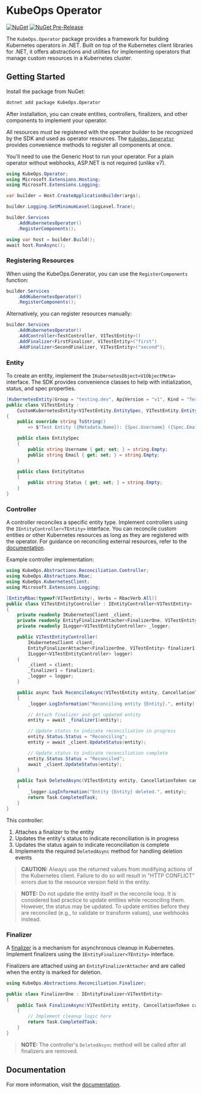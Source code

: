 # KubeOps Operator

[![NuGet](https://img.shields.io/nuget/v/KubeOps.Operator?label=NuGet&logo=nuget)](https://www.nuget.org/packages/KubeOps.Operator)
[![NuGet Pre-Release](https://img.shields.io/nuget/vpre/KubeOps.Operator?label=NuGet&logo=nuget)](https://www.nuget.org/packages/KubeOps.Operator)

The `KubeOps.Operator` package provides a framework for building Kubernetes operators in .NET. Built on top of the Kubernetes client libraries for .NET, it offers abstractions and utilities for implementing operators that manage custom resources in a Kubernetes cluster.

## Getting Started

Install the package from NuGet:

```bash
dotnet add package KubeOps.Operator
```

After installation, you can create entities, controllers, finalizers, and other components to implement your operator.

All resources must be registered with the operator builder to be recognized by the SDK and used as operator resources. The [`KubeOps.Generator`](https://dotnet.github.io/dotnet-operator-sdk/docs/packages/generator) provides convenience methods to register all components at once.

You'll need to use the Generic Host to run your operator. For a plain operator without webhooks, ASP.NET is not required (unlike v7).

```csharp
using KubeOps.Operator;
using Microsoft.Extensions.Hosting;
using Microsoft.Extensions.Logging;

var builder = Host.CreateApplicationBuilder(args);

builder.Logging.SetMinimumLevel(LogLevel.Trace);

builder.Services
    .AddKubernetesOperator()
    .RegisterComponents();

using var host = builder.Build();
await host.RunAsync();
```

### Registering Resources

When using the KubeOps.Generator, you can use the `RegisterComponents` function:

```csharp
builder.Services
    .AddKubernetesOperator()
    .RegisterComponents();
```

Alternatively, you can register resources manually:

```csharp
builder.Services
    .AddKubernetesOperator()
    .AddController<TestController, V1TestEntity>()
    .AddFinalizer<FirstFinalizer, V1TestEntity>("first")
    .AddFinalizer<SecondFinalizer, V1TestEntity>("second");
```

### Entity

To create an entity, implement the `IKubernetesObject<V1ObjectMeta>` interface. The SDK provides convenience classes to help with initialization, status, and spec properties.

```csharp
[KubernetesEntity(Group = "testing.dev", ApiVersion = "v1", Kind = "TestEntity")]
public class V1TestEntity :
    CustomKubernetesEntity<V1TestEntity.EntitySpec, V1TestEntity.EntityStatus>
{
    public override string ToString()
        => $"Test Entity ({Metadata.Name}): {Spec.Username} ({Spec.Email})";

    public class EntitySpec
    {
        public string Username { get; set; } = string.Empty;
        public string Email { get; set; } = string.Empty;
    }

    public class EntityStatus
    {
        public string Status { get; set; } = string.Empty;
    }
}
```

### Controller

A controller reconciles a specific entity type. Implement controllers using the `IEntityController<TEntity>` interface. You can reconcile custom entities or other Kubernetes resources as long as they are registered with the operator. For guidance on reconciling external resources, refer to the [documentation](https://dotnet.github.io/dotnet-operator-sdk/).

Example controller implementation:

```csharp
using KubeOps.Abstractions.Reconciliation.Controller;
using KubeOps.Abstractions.Rbac;
using KubeOps.KubernetesClient;
using Microsoft.Extensions.Logging;

[EntityRbac(typeof(V1TestEntity), Verbs = RbacVerb.All)]
public class V1TestEntityController : IEntityController<V1TestEntity>
{
    private readonly IKubernetesClient _client;
    private readonly EntityFinalizerAttacher<FinalizerOne, V1TestEntity> _finalizer1;
    private readonly ILogger<V1TestEntityController> _logger;

    public V1TestEntityController(
        IKubernetesClient client,
        EntityFinalizerAttacher<FinalizerOne, V1TestEntity> finalizer1,
        ILogger<V1TestEntityController> logger)
    {
        _client = client;
        _finalizer1 = finalizer1;
        _logger = logger;
    }

    public async Task ReconcileAsync(V1TestEntity entity, CancellationToken cancellationToken)
    {
        _logger.LogInformation("Reconciling entity {Entity}.", entity);

        // Attach finalizer and get updated entity
        entity = await _finalizer1(entity);

        // Update status to indicate reconciliation in progress
        entity.Status.Status = "Reconciling";
        entity = await _client.UpdateStatus(entity);

        // Update status to indicate reconciliation complete
        entity.Status.Status = "Reconciled";
        await _client.UpdateStatus(entity);
    }

    public Task DeletedAsync(V1TestEntity entity, CancellationToken cancellationToken)
    {
        _logger.LogInformation("Entity {Entity} deleted.", entity);
        return Task.CompletedTask;
    }
}
```

This controller:

1. Attaches a finalizer to the entity
2. Updates the entity's status to indicate reconciliation is in progress
3. Updates the status again to indicate reconciliation is complete
4. Implements the required `DeletedAsync` method for handling deletion events

> **CAUTION:**
> Always use the returned values from modifying actions of the Kubernetes client. Failure to do so will result in "HTTP CONFLICT" errors due to the resource version field in the entity.

> **NOTE:**
> Do not update the entity itself in the reconcile loop. It is considered bad practice to update entities while reconciling them. However, the status may be updated. To update entities before they are reconciled (e.g., to validate or transform values), use webhooks instead.

### Finalizer

A [finalizer](https://kubernetes.io/docs/concepts/overview/working-with-objects/finalizers/) is a mechanism for asynchronous cleanup in Kubernetes. Implement finalizers using the `IEntityFinalizer<TEntity>` interface.

Finalizers are attached using an `EntityFinalizerAttacher` and are called when the entity is marked for deletion.

```csharp
using KubeOps.Abstractions.Reconciliation.Finalizer;

public class FinalizerOne : IEntityFinalizer<V1TestEntity>
{
    public Task FinalizeAsync(V1TestEntity entity, CancellationToken cancellationToken)
    {
        // Implement cleanup logic here
        return Task.CompletedTask;
    }
}
```

> **NOTE:**
> The controller's `DeletedAsync` method will be called after all finalizers are removed.

## Documentation

For more information, visit the [documentation](https://dotnet.github.io/dotnet-operator-sdk/).